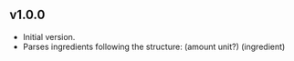 
## v1.0.0
- Initial version.
- Parses ingredients following the structure: (amount unit?) (ingredient)